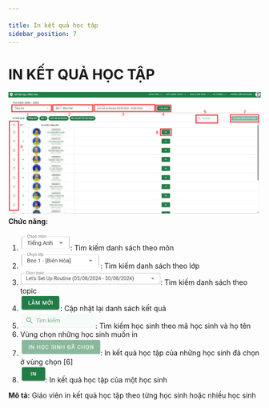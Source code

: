 ```yaml
---

title: In kết quả học tập
sidebar_position: 7
---
```


# IN KẾT QUẢ HỌC TẬP
 
![alt text](/img/giao-vien/in-KQHT/in-ket-qua-hoc-tap.png)
__Chức năng:__  
1. <img src="/img/chung/chon-mon.png" alt="Chọn môn" width="100" />: Tìm kiếm danh sách theo môn
2. <img src="/img/chung/chon-lop.png" alt="Chọn lớp" width="160" />: Tìm kiếm danh sách theo lớp
3. <img src="/img/giao-vien/in-KQHT/chon-topic.png" alt="Chọn topic" width="280" />: Tìm kiếm danh sách theo topic
4. <img src="/img/chung/lam-moi.png" alt="Làm mới" width="80" />: Cập nhật lại danh sách kết quả
5. <img src="/img/chung/tim-kiem.png" alt="Tìm kiếm" width="150" />: Tìm kiếm học sinh theo mã học sinh và họ tên 
6. Vùng chọn những học sinh muốn in
7. <img src="/img/giao-vien/in-KQHT/in-hoc-sinh-da-chon.png" alt="Chọn topic" width="160" />: In kết quả học tập của những học sinh đã chọn ở vùng chọn [6]
8. <img src="/img/giao-vien/in-KQHT/in.png" alt="Chọn topic" width="50" />: In kết quả học tập của một học sinh

__Mô tả:__ Giáo viên in kết quả học tập theo từng học sinh hoặc nhiều học sinh 
